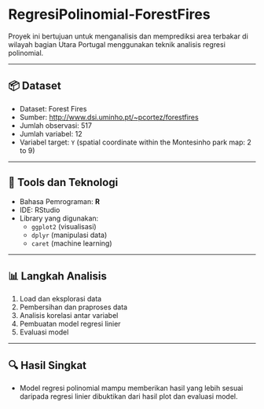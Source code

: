 # RegresiPolinomial-ForestFires
Proyek ini bertujuan untuk menganalisis dan memprediksi area terbakar di wilayah bagian Utara Portugal menggunakan teknik analisis regresi polinomial.

---

## 📦 Dataset

- Dataset: Forest Fires
- Sumber: http://www.dsi.uminho.pt/~pcortez/forestfires
- Jumlah observasi: 517
- Jumlah variabel: 12
- Variabel target: `Y` (spatial coordinate within the Montesinho park map: 2 to 9)

---

## 🔧 Tools dan Teknologi

- Bahasa Pemrograman: **R**
- IDE: RStudio
- Library yang digunakan:
  - `ggplot2` (visualisasi)
  - `dplyr` (manipulasi data)
  - `caret` (machine learning)

---

## 📊 Langkah Analisis

1. Load dan eksplorasi data
2. Pembersihan dan praproses data
3. Analisis korelasi antar variabel
4. Pembuatan model regresi linier
5. Evaluasi model 

---

## 🔍 Hasil Singkat

- Model regresi polinomial mampu memberikan hasil yang lebih sesuai daripada regresi linier dibuktikan dari hasil plot dan evaluasi model.
